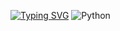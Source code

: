 [![Typing SVG](https://readme-typing-svg.herokuapp.com?font=Fira+Code&size=25&pause=1000&color=F7B538&center=true&vCenter=true&width=435&lines=%D0%94%D0%BE%D0%B1%D1%80%D0%BE+%D0%BF%D0%BE%D0%B6%D0%B0%D0%BB%D0%BE%D0%B2%D0%B0%D1%82%D1%8C)](https://git.io/typing-svg)
![Python](https://img.shields.io/badge/python-3670A0?style=for-the-badge&logo=python&logoColor=ffdd54)
